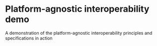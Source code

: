 # Platform-agnostic interoperability demo

A demonstration of the platform-agnostic interoperability principles and specifications in action
